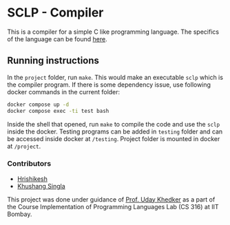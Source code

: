 # SCLP - Compiler

This is a compiler for a simple C like programming language. The specifics of the language can be found [here](https://www.cse.iitb.ac.in/~uday/sclp-web).

## Running instructions

In the `project` folder, run `make`. This would make an executable `sclp` which is the compiler
program. If there is some dependency issue, use following docker commands in the current folder:

```bash
docker compose up -d
docker compose exec -ti test bash
```

Inside the shell that opened, run `make` to compile the code and use the `sclp`
inside the docker. Testing programs can be added in `testing` folder and can
be accessed inside docker at `/testing`. Project folder is mounted in docker
at `/project`.


### Contributors

- [Hrishikesh](https://hrishi-06.github.io/)
- [Khushang Singla](https://khushangsingla.github.io/)

This project was done under guidance of [Prof. Uday Khedker](https://www.cse.iitb.ac.in/~uday/)
as a part of the Course Implementation of Programming Languages Lab (CS 316) at IIT Bombay.
